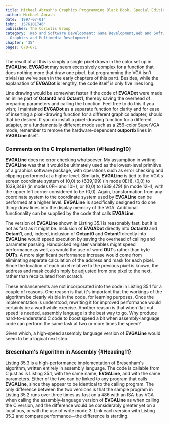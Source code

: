 ```yaml
---
title: Michael Abrash's Graphics Programming Black Book, Special Edition
author: Michael Abrash
date: '1997-07-01'
isbn: '1576101746'
publisher: The Coriolis Group
category: 'Web and Software Development: Game Development,Web and Software Development:
  Graphics and Multimedia Development'
chapter: '35'
pages: 670-671
---
```


The result of all this is simply a single pixel drawn in the color set
up in **EVGALine**. **EVGADot** may seem excessively complex for a
function that does nothing more that draw one pixel, but programming the
VGA isn't trivial (as we've seen in the early chapters of this part).
Besides, while the explanation of **EVGADot** is lengthy, the code
itself is only five lines long.

Line drawing would be somewhat faster if the code of **EVGADot** were
made an inline part of **Octant0** and **Octant1**, thereby saving the
overhead of preparing parameters and calling the function. Feel free to
do this if you wish; I maintained **EVGADot** as a separate function for
clarity and for ease of inserting a pixel-drawing function for a
different graphics adapter, should that be desired. If you do install a
pixel-drawing function for a different adapter, or a fundamentally
different mode such as a 256-color SuperVGA mode, remember to remove the
hardware-dependent **outportb** lines in **EVGALine** itself.

### Comments on the C Implementation {#Heading10}

**EVGALine** does no error checking whatsoever. My assumption in writing
**EVGALine** was that it would be ultimately used as the lowest-level
primitive of a graphics software package, with operations such as error
checking and clipping performed at a higher level. Similarly,
**EVGALine** is tied to the VGA's screen coordinate system of (0,0) to
(639,199) (in mode 0EH), (0,0) to (639,349) (in modes 0FH and 10H), or
(0,0) to (639,479) (in mode 12H), with the upper left corner considered
to be (0,0). Again, transformation from any coordinate system to the
coordinate system used by **EVGALine** can be performed at a higher
level. **EVGALine** is specifically designed to do one thing: draw lines
into the display memory of the VGA. Additional functionality can be
supplied by the code that calls **EVGALine**.

The version of **EVGALine** shown in Listing 35.1 is reasonably fast,
but it is not as fast as it might be. Inclusion of **EVGADot** directly
into **Octant0** and **Octant1**, and, indeed, inclusion of **Octant0**
and **Octant1** directly into **EVGALine** would speed execution by
saving the overhead of calling and parameter passing. Handpicked
register variables might speed performance as well, as would the use of
word **OUT**s rather than byte **OUT**s. A more significant performance
increase would come from eliminating separate calculation of the address
and mask for each pixel. Since the location of each pixel relative to
the previous pixel is known, the address and mask could simply be
adjusted from one pixel to the next, rather than recalculated from
scratch.

These enhancements are not incorporated into the code in Listing 35.1
for a couple of reasons. One reason is that it's important that the
workings of the algorithm be clearly visible in the code, for learning
purposes. Once the implementation is understood, rewriting it for
improved performance would certainly be a worthwhile exercise. Another
reason is that when flat-out speed is needed, assembly language is the
best way to go. Why produce hard-to-understand C code to boost speed a
bit when assembly-language code can perform the same task at two or more
times the speed?

Given which, a high-speed assembly language version of **EVGALine**
would seem to be a logical next step.

### Bresenham's Algorithm in Assembly {#Heading11}

Listing 35.3 is a high-performance implementation of Bresenham's
algorithm, written entirely in assembly language. The code is callable
from C just as is Listing 35.1, with the same name, **EVGALine**, and
with the same parameters. Either of the two can be linked to any program
that calls **EVGALine**, since they appear to be identical to the
calling program. The only difference between the two versions is that
the sample program in Listing 35.2 runs over three times as fast on a
486 with an ISA-bus VGA when calling the assembly-language version of
**EVGALine** as when calling the C version, and the difference would be
considerably greater yet on a local bus, or with the use of write mode
3. Link each version with Listing 35.2 and compare performance—the
difference is startling.
